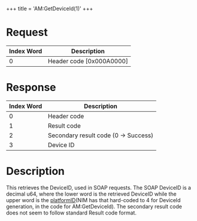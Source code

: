 +++
title = 'AM:GetDeviceId(1)'
+++

# Request

| Index Word | Description                |
|------------|----------------------------|
| 0          | Header code \[0x000A0000\] |

# Response

| Index Word | Description                           |
|------------|---------------------------------------|
| 0          | Header code                           |
| 1          | Result code                           |
| 2          | Secondary result code (0 -\> Success) |
| 3          | Device ID                             |

# Description

This retrieves the DeviceID, used in SOAP requests. The SOAP DeviceID is
a decimal u64, where the lower word is the retrieved DeviceID while the
upper word is the [platformID](Titles "wikilink")(NIM has that
hard-coded to 4 for DeviceId generation, in the code for
AM:GetDeviceId). The secondary result code does not seem to follow
standard Result code format.